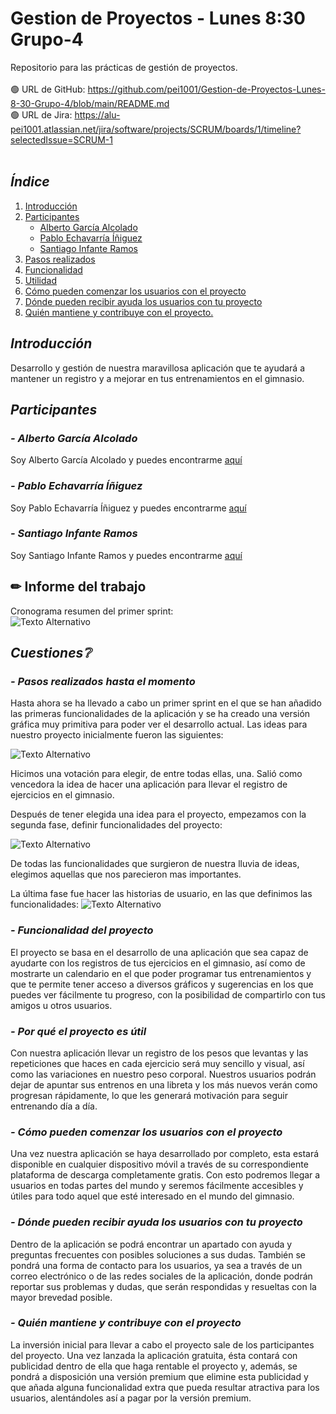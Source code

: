 # Gestion de Proyectos - Lunes 8:30 Grupo-4
Repositorio para las prácticas de gestión de proyectos.
<br><br>
🟢 URL de GitHub: https://github.com/pei1001/Gestion-de-Proyectos-Lunes-8-30-Grupo-4/blob/main/README.md
<br>
🟢 URL de Jira: https://alu-pei1001.atlassian.net/jira/software/projects/SCRUM/boards/1/timeline?selectedIssue=SCRUM-1
<br><br>


## _Índice_
1. [Introducción](#introducción)
2. [Participantes](#participantes)
   - [Alberto García Alcolado](#alberto-garcía-alcolado)
   - [Pablo Echavarría Íñiguez](#pablo-echavarría-íñiguez)
   - [Santiago Infante Ramos](#santiago-infante-ramos)
3. [Pasos realizados](#pasos-realizados-hasta-el-momento)
4. [Funcionalidad](#funcionalidad)
5. [Utilidad](#por-qué-el-proyecto-es-útil)
6. [Cómo pueden comenzar los usuarios con el proyecto](#cómo-pueden-comenzar-los-usuarios-con-el-proyecto)
7. [Dónde pueden recibir ayuda los usuarios con tu proyecto](#dónde-pueden-recibir-ayuda-los-usuarios-con-tu-proyecto)
8. [Quién mantiene y contribuye con el proyecto.](#quién-mantiene-y-contribuye-con-el-proyecto)

## _Introducción_
Desarrollo y gestión de nuestra maravillosa aplicación que te ayudará a mantener un registro y a mejorar en tus entrenamientos en el gimnasio.

## _Participantes_

### _- Alberto García Alcolado_
  Soy Alberto García Alcolado y puedes encontrarme [aquí](https://github.com/albeerto22)
    
### _- Pablo Echavarría Íñiguez_
  Soy Pablo Echavarría Íñiguez y puedes encontrarme [aquí](https://github.com/pei1001)

### _- Santiago Infante Ramos_
Soy Santiago Infante Ramos y puedes encontrarme [aquí](https://github.com/Santiii02)

## ✏ Informe del trabajo
Cronograma resumen del primer sprint:
<br>
![Texto Alternativo](https://github.com/pei1001/Gestion-de-Proyectos-Lunes-8-30-Grupo-4/blob/main/CapturaJira.jpg)

## _Cuestiones❔_
### _- Pasos realizados hasta el momento_ 
Hasta ahora se ha llevado a cabo un primer sprint en el que se han añadido las primeras funcionalidades de la aplicación y se ha creado una versión gráfica muy primitiva para poder ver el desarrollo actual.
Las ideas para nuestro proyecto inicialmente fueron las siguientes:

![Texto Alternativo](https://github.com/pei1001/Gestion-de-Proyectos-Lunes-8-30-Grupo-4/blob/main/Captura1.JPG)

Hicimos una votación para elegir, de entre todas ellas, una. Salió como vencedora la idea de hacer una aplicación para llevar el registro de ejercicios en el gimnasio.

Después de tener elegida una idea para el proyecto, empezamos con la segunda fase,  definir funcionalidades del proyecto:

![Texto Alternativo](https://github.com/pei1001/Gestion-de-Proyectos-Lunes-8-30-Grupo-4/blob/main/Captura2.JPG)

De todas las funcionalidades que surgieron de nuestra lluvia de ideas, elegimos aquellas que nos parecieron mas importantes.

La última fase fue hacer las historias de usuario, en las que definimos las funcionalidades:
![Texto Alternativo](https://github.com/pei1001/Gestion-de-Proyectos-Lunes-8-30-Grupo-4/blob/main/Captura3.JPG)

### _- Funcionalidad del proyecto_
El proyecto se basa en el desarrollo de una aplicación que sea capaz de ayudarte con los registros de tus ejercicios en el gimnasio, así como de mostrarte un calendario en el que poder programar tus entrenamientos y que te permite tener acceso a diversos gráficos y sugerencias en los que puedes ver fácilmente tu progreso, con la posibilidad de compartirlo con tus amigos u otros usuarios.

### _- Por qué el proyecto es útil_
Con nuestra aplicación llevar un registro de los pesos que levantas y las repeticiones que haces en cada ejercicio será muy sencillo y visual, así como las variaciones en nuestro peso corporal.
Nuestros usuarios podrán dejar de apuntar sus entrenos en una libreta y los más nuevos verán como progresan rápidamente, lo que les generará motivación para seguir entrenando día a día.
  
### _- Cómo pueden comenzar los usuarios con el proyecto_
Una vez nuestra aplicación se haya desarrollado por completo, esta estará disponible en cualquier dispositivo móvil a través de su correspondiente plataforma de descarga completamente gratis.
Con esto podremos llegar a usuarios en todas partes del mundo y seremos fácilmente accesibles y útiles para todo aquel que esté interesado en el mundo del gimnasio.
  
### _- Dónde pueden recibir ayuda los usuarios con tu proyecto_
Dentro de la aplicación se podrá encontrar un apartado con ayuda y preguntas frecuentes con posibles soluciones a sus dudas.
También se pondrá una forma de contacto para los usuarios, ya sea a través de un correo electrónico o de las redes sociales de la aplicación, donde podrán reportar sus problemas y dudas, que serán respondidas y resueltas con la mayor brevedad posible.
  
### _- Quién mantiene y contribuye con el proyecto_
La inversión inicial para llevar a cabo el proyecto sale de los participantes del proyecto.
Una vez lanzada la aplicación gratuita, ésta contará con publicidad dentro de ella que haga rentable el proyecto y, además, se pondrá a disposición una versión premium que elimine esta publicidad y que añada alguna funcionalidad extra que pueda resultar atractiva para los usuarios, alentándoles así a pagar por la versión premium.
  
